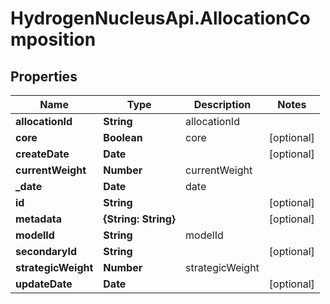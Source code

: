 # HydrogenNucleusApi.AllocationComposition

## Properties
Name | Type | Description | Notes
------------ | ------------- | ------------- | -------------
**allocationId** | **String** | allocationId | 
**core** | **Boolean** | core | [optional] 
**createDate** | **Date** |  | [optional] 
**currentWeight** | **Number** | currentWeight | 
**_date** | **Date** | date | 
**id** | **String** |  | [optional] 
**metadata** | **{String: String}** |  | [optional] 
**modelId** | **String** | modelId | 
**secondaryId** | **String** |  | [optional] 
**strategicWeight** | **Number** | strategicWeight | 
**updateDate** | **Date** |  | [optional] 


